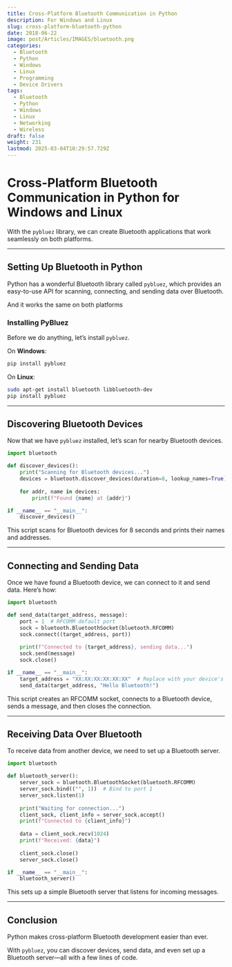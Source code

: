 ```yaml
---
title: Cross-Platform Bluetooth Communication in Python
description: For Windows and Linux
slug: cross-platform-bluetooth-python
date: 2018-06-22
image: post/Articles/IMAGES/bluetooth.png
categories:
  - Bluetooth
  - Python
  - Windows
  - Linux
  - Programming
  - Device Drivers
tags:
  - Bluetooth
  - Python
  - Windows
  - Linux
  - Networking
  - Wireless
draft: false
weight: 231
lastmod: 2025-03-04T10:29:57.729Z
---
```

# Cross-Platform Bluetooth Communication in Python for Windows and Linux

<!-- Bluetooth. The technology that makes wireless connections simple (when it works) and debugging painful (when it doesn’t).

In our previous article, we explored Bluetooth communication in C++ and C# for Windows. But what if you need a cross-platform solution that runs on both Windows and Linux?

Python to the rescue!  -->

With the `pybluez` library, we can create Bluetooth applications that work seamlessly on both platforms.

<!-- Let’s dive in. -->

***

## Setting Up Bluetooth in Python

Python has a wonderful Bluetooth library called `pybluez`, which provides an easy-to-use API for scanning, connecting, and sending data over Bluetooth.

And it works the same on both platforms

### Installing PyBluez

Before we do anything, let’s install `pybluez`.

On **Windows**:

```sh
pip install pybluez
```

On **Linux**:

```sh
sudo apt-get install bluetooth libbluetooth-dev
pip install pybluez
```

***

## Discovering Bluetooth Devices

Now that we have `pybluez` installed, let’s scan for nearby Bluetooth devices.

```python
import bluetooth

def discover_devices():
    print("Scanning for Bluetooth devices...")
    devices = bluetooth.discover_devices(duration=8, lookup_names=True)
    
    for addr, name in devices:
        print(f"Found {name} at {addr}")

if __name__ == "__main__":
    discover_devices()
```

This script scans for Bluetooth devices for 8 seconds and prints their names and addresses.

***

## Connecting and Sending Data

Once we have found a Bluetooth device, we can connect to it and send data. Here’s how:

```python
import bluetooth

def send_data(target_address, message):
    port = 1  # RFCOMM default port
    sock = bluetooth.BluetoothSocket(bluetooth.RFCOMM)
    sock.connect((target_address, port))
    
    print(f"Connected to {target_address}, sending data...")
    sock.send(message)
    sock.close()

if __name__ == "__main__":
    target_address = "XX:XX:XX:XX:XX:XX"  # Replace with your device's Bluetooth address
    send_data(target_address, "Hello Bluetooth!")
```

This script creates an RFCOMM socket, connects to a Bluetooth device, sends a message, and then closes the connection.

***

## Receiving Data Over Bluetooth

To receive data from another device, we need to set up a Bluetooth server.

```python
import bluetooth

def bluetooth_server():
    server_sock = bluetooth.BluetoothSocket(bluetooth.RFCOMM)
    server_sock.bind(("", 1))  # Bind to port 1
    server_sock.listen(1)
    
    print("Waiting for connection...")
    client_sock, client_info = server_sock.accept()
    print(f"Connected to {client_info}")
    
    data = client_sock.recv(1024)
    print(f"Received: {data}")
    
    client_sock.close()
    server_sock.close()

if __name__ == "__main__":
    bluetooth_server()
```

This sets up a simple Bluetooth server that listens for incoming messages.

***

## Conclusion

Python makes cross-platform Bluetooth development easier than ever.

With `pybluez`, you can discover devices, send data, and even set up a Bluetooth server—all with a few lines of code.

<!-- Windows or Linux, Python has you covered! -->

<!-- 
---

## Key Ideas

| Concept | Summary |
|---------|---------|
| Bluetooth in Python | Uses `pybluez` for cross-platform support. |
| Device Discovery | Scans for nearby Bluetooth devices. |
| Sending Data | Uses RFCOMM sockets to send data. |
| Receiving Data | Sets up a server to accept incoming connections. |
| Cross-Platform | Works on both Windows and Linux. |

---

## References

1. [PyBluez Documentation](https://github.com/pybluez/pybluez)
2. [Bluetooth Programming with Python](https://people.csail.mit.edu/albert/bluez-intro/)
3. [RFCOMM Protocol](https://en.wikipedia.org/wiki/RFCOMM)
 -->
